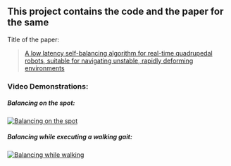 ## This project contains the code and the paper for the same

Title of the paper:
> [A low latency self-balancing algorithm for real-time quadrupedal robots, suitable for navigating unstable, rapidly deforming environments](https://www.researchgate.net/publication/359050100_A_low_latency_self-balancing_algorithm_for_real-time_quadrupedal_robots_suitable_for_navigating_unstable_rapidly_deforming_environments)

### Video Demonstrations:

##### Balancing on the spot:
[![Balancing on the spot](https://youtu.be/sDX-ZdtIA2w/zero1.jpg)](https://youtu.be/sDX-ZdtIA2w)

##### Balancing while executing a walking gait:
[![Balancing while walking](https://youtu.be/s8k-fulf5qg/0.jpg)](https://youtu.be/s8k-fulf5qg)